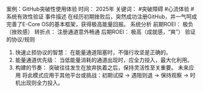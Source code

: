 案例：GitHub突破性使用体验
时间： 2025年
关键词： #突破障碍 #心流体验 #系统有效性验证
事件描述
在经历初期挫败后，突然成功注册GitHub，并一气呵成完善了E-Core OS的基本框架，获得极高能量回报。
系统分析
前期ROEI： 极负（挫败感）
转折点： 注册通道意外畅通
后期ROEI： 极高（成就感，“爽”）
验证的协议/规则
1. 快速止损协议的智慧： 在能量通道阻塞时，不强行攻坚是正确的。
2. 能量通道优先级： 当低能量消耗的通道出现时，应全力投入，最大化利用。
3. 构建的节奏： 突破往往发生在放弃执着之后，保持灵活性至关重要。
未来应用
将此模式应用于其他平台或挑战：初期试探 -> 遇阻则退 -> 保持观察 -> 时机出现则全力投入。